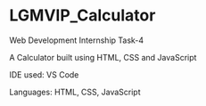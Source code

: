 # LGMVIP_Calculator

Web Development Internship Task-4

A Calculator built using HTML, CSS and JavaScript

IDE used: VS Code

Languages: HTML, CSS, JavaScript
